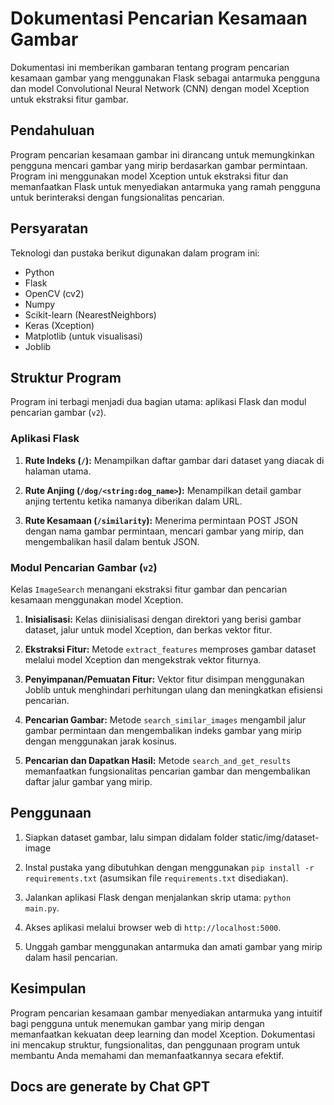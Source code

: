 # Dokumentasi Pencarian Kesamaan Gambar

Dokumentasi ini memberikan gambaran tentang program pencarian kesamaan gambar yang menggunakan Flask sebagai antarmuka pengguna dan model Convolutional Neural Network (CNN) dengan model Xception untuk ekstraksi fitur gambar.

## Pendahuluan

Program pencarian kesamaan gambar ini dirancang untuk memungkinkan pengguna mencari gambar yang mirip berdasarkan gambar permintaan. Program ini menggunakan model Xception untuk ekstraksi fitur dan memanfaatkan Flask untuk menyediakan antarmuka yang ramah pengguna untuk berinteraksi dengan fungsionalitas pencarian.

## Persyaratan

Teknologi dan pustaka berikut digunakan dalam program ini:
- Python
- Flask
- OpenCV (cv2)
- Numpy
- Scikit-learn (NearestNeighbors)
- Keras (Xception)
- Matplotlib (untuk visualisasi)
- Joblib

## Struktur Program

Program ini terbagi menjadi dua bagian utama: aplikasi Flask dan modul pencarian gambar (`v2`).

### Aplikasi Flask

1. **Rute Indeks (`/`):** Menampilkan daftar gambar dari dataset yang diacak di halaman utama.

2. **Rute Anjing (`/dog/<string:dog_name>`):** Menampilkan detail gambar anjing tertentu ketika namanya diberikan dalam URL.

3. **Rute Kesamaan (`/similarity`):** Menerima permintaan POST JSON dengan nama gambar permintaan, mencari gambar yang mirip, dan mengembalikan hasil dalam bentuk JSON.

### Modul Pencarian Gambar (`v2`)

Kelas `ImageSearch` menangani ekstraksi fitur gambar dan pencarian kesamaan menggunakan model Xception.

1. **Inisialisasi:** Kelas diinisialisasi dengan direktori yang berisi gambar dataset, jalur untuk model Xception, dan berkas vektor fitur.

2. **Ekstraksi Fitur:** Metode `extract_features` memproses gambar dataset melalui model Xception dan mengekstrak vektor fiturnya.

3. **Penyimpanan/Pemuatan Fitur:** Vektor fitur disimpan menggunakan Joblib untuk menghindari perhitungan ulang dan meningkatkan efisiensi pencarian.

4. **Pencarian Gambar:** Metode `search_similar_images` mengambil jalur gambar permintaan dan mengembalikan indeks gambar yang mirip dengan menggunakan jarak kosinus.

5. **Pencarian dan Dapatkan Hasil:** Metode `search_and_get_results` memanfaatkan fungsionalitas pencarian gambar dan mengembalikan daftar jalur gambar yang mirip.

## Penggunaan
1. Siapkan dataset gambar, lalu simpan didalam folder static/img/dataset-image
2. Instal pustaka yang dibutuhkan dengan menggunakan `pip install -r requirements.txt` (asumsikan file `requirements.txt` disediakan).

3. Jalankan aplikasi Flask dengan menjalankan skrip utama: `python main.py`.

4. Akses aplikasi melalui browser web di `http://localhost:5000`.

5. Unggah gambar menggunakan antarmuka dan amati gambar yang mirip dalam hasil pencarian.

## Kesimpulan

Program pencarian kesamaan gambar menyediakan antarmuka yang intuitif bagi pengguna untuk menemukan gambar yang mirip dengan memanfaatkan kekuatan deep learning dan model Xception. Dokumentasi ini mencakup struktur, fungsionalitas, dan penggunaan program untuk membantu Anda memahami dan memanfaatkannya secara efektif.

## Docs are generate by Chat GPT
